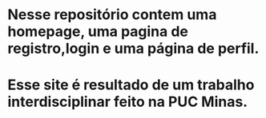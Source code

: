 # Nesse repositório contem uma homepage, uma pagina de registro,login e uma página de perfil.
# Esse site é resultado de um trabalho interdisciplinar feito na PUC Minas.
